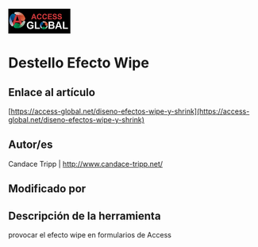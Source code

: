 ﻿![Access-global](/blob/main/Images/Logo1.png)
# Destello Efecto Wipe
## Enlace al artículo
[https://access-global.net/diseno-efectos-wipe-y-shrink](https://access-global.net/diseno-efectos-wipe-y-shrink)
## Autor/es
Candace Tripp | http://www.candace-tripp.net/
## Modificado por

## Descripción de la herramienta
provocar el efecto wipe en formularios de Access



